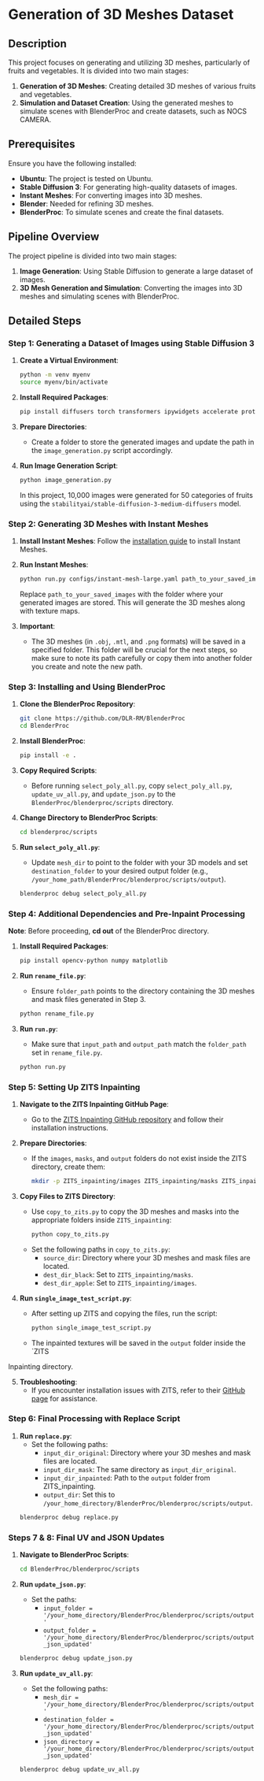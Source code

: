 # Generation of 3D Meshes Dataset

## Description

This project focuses on generating and utilizing 3D meshes, particularly of fruits and vegetables. It is divided into two main stages:

1. **Generation of 3D Meshes**: Creating detailed 3D meshes of various fruits and vegetables.
2. **Simulation and Dataset Creation**: Using the generated meshes to simulate scenes with BlenderProc and create datasets, such as NOCS CAMERA.

## Prerequisites

Ensure you have the following installed:

- **Ubuntu**: The project is tested on Ubuntu.
- **Stable Diffusion 3**: For generating high-quality datasets of images.
- **Instant Meshes**: For converting images into 3D meshes.
- **Blender**: Needed for refining 3D meshes.
- **BlenderProc**: To simulate scenes and create the final datasets.

## Pipeline Overview

The project pipeline is divided into two main stages:
1. **Image Generation**: Using Stable Diffusion to generate a large dataset of images.
2. **3D Mesh Generation and Simulation**: Converting the images into 3D meshes and simulating scenes with BlenderProc.

## Detailed Steps

### Step 1: Generating a Dataset of Images using Stable Diffusion 3

1. **Create a Virtual Environment**:
   ```bash
   python -m venv myenv
   source myenv/bin/activate
   ```

2. **Install Required Packages**:
   ```bash
   pip install diffusers torch transformers ipywidgets accelerate protobuf sentencepiece
   ```

3. **Prepare Directories**:
   - Create a folder to store the generated images and update the path in the `image_generation.py` script accordingly.

4. **Run Image Generation Script**:
   ```bash
   python image_generation.py
   ```
   In this project, 10,000 images were generated for 50 categories of fruits using the `stabilityai/stable-diffusion-3-medium-diffusers` model.

### Step 2: Generating 3D Meshes with Instant Meshes

1. **Install Instant Meshes**:
   Follow the [installation guide](https://github.com/TencentARC/InstantMesh) to install Instant Meshes.

2. **Run Instant Meshes**:
   ```bash
   python run.py configs/instant-mesh-large.yaml path_to_your_saved_images --save_video --export_texmap
   ```
   Replace `path_to_your_saved_images` with the folder where your generated images are stored. This will generate the 3D meshes along with texture maps.

3. **Important**:
   - The 3D meshes (in `.obj`, `.mtl`, and `.png` formats) will be saved in a specified folder. This folder will be crucial for the next steps, so make sure to note its path carefully or copy them into another folder you create and note the new path.

### Step 3: Installing and Using BlenderProc

1. **Clone the BlenderProc Repository**:
   ```bash
   git clone https://github.com/DLR-RM/BlenderProc
   cd BlenderProc
   ```

2. **Install BlenderProc**:
   ```bash
   pip install -e .
   ```

3. **Copy Required Scripts**:
   - Before running `select_poly_all.py`, copy `select_poly_all.py`, `update_uv_all.py`, and `update_json.py` to the `BlenderProc/blenderproc/scripts` directory.

4. **Change Directory to BlenderProc Scripts**:
   ```bash
   cd blenderproc/scripts
   ```

5. **Run `select_poly_all.py`**:
   - Update `mesh_dir` to point to the folder with your 3D models and set `destination_folder` to your desired output folder (e.g., `/your_home_path/BlenderProc/blenderproc/scripts/output`).
   ```bash
   blenderproc debug select_poly_all.py
   ```

### Step 4: Additional Dependencies and Pre-Inpaint Processing

**Note**: Before proceeding, **cd out** of the BlenderProc directory.

1. **Install Required Packages**:
   ```bash
   pip install opencv-python numpy matplotlib
   ```

2. **Run `rename_file.py`**:
   - Ensure `folder_path` points to the directory containing the 3D meshes and mask files generated in Step 3.
   ```bash
   python rename_file.py
   ```

3. **Run `run.py`**:
   - Make sure that `input_path` and `output_path` match the `folder_path` set in `rename_file.py`.
   ```bash
   python run.py
   ```

### Step 5: Setting Up ZITS Inpainting

1. **Navigate to the ZITS Inpainting GitHub Page**:
   - Go to the [ZITS Inpainting GitHub repository](https://github.com/DQiaole/ZITS_inpainting) and follow their installation instructions.

2. **Prepare Directories**:
   - If the `images`, `masks`, and `output` folders do not exist inside the ZITS directory, create them:
     ```bash
     mkdir -p ZITS_inpainting/images ZITS_inpainting/masks ZITS_inpainting/output
     ```

3. **Copy Files to ZITS Directory**:
   - Use `copy_to_zits.py` to copy the 3D meshes and masks into the appropriate folders inside `ZITS_inpainting`:
     ```bash
     python copy_to_zits.py
     ```
   - Set the following paths in `copy_to_zits.py`:
     - `source_dir`: Directory where your 3D meshes and mask files are located.
     - `dest_dir_black`: Set to `ZITS_inpainting/masks`.
     - `dest_dir_apple`: Set to `ZITS_inpainting/images`.

4. **Run `single_image_test_script.py`**:
   - After setting up ZITS and copying the files, run the script:
     ```bash
     python single_image_test_script.py
     ```
   - The inpainted textures will be saved in the `output` folder inside the `ZITS

Inpainting directory.

5. **Troubleshooting**:
   - If you encounter installation issues with ZITS, refer to their [GitHub page](https://github.com/DQiaole/ZITS_inpainting) for assistance.

### Step 6: Final Processing with Replace Script

1. **Run `replace.py`**:
   - Set the following paths:
     - `input_dir_original`: Directory where your 3D meshes and mask files are located.
     - `input_dir_mask`: The same directory as `input_dir_original`.
     - `input_dir_inpainted`: Path to the `output` folder from ZITS_inpainting.
     - `output_dir`: Set this to `/your_home_directory/BlenderProc/blenderproc/scripts/output`.
   ```bash
   blenderproc debug replace.py
   ```

### Steps 7 & 8: Final UV and JSON Updates

1. **Navigate to BlenderProc Scripts**:
   ```bash
   cd BlenderProc/blenderproc/scripts
   ```

2. **Run `update_json.py`**:
   - Set the paths:
     - `input_folder = '/your_home_directory/BlenderProc/blenderproc/scripts/output'`
     - `output_folder = '/your_home_directory/BlenderProc/blenderproc/scripts/output_json_updated'`
   ```bash
   blenderproc debug update_json.py
   ```

3. **Run `update_uv_all.py`**:
   - Set the following paths:
     - `mesh_dir = '/your_home_directory/BlenderProc/blenderproc/scripts/output'`
     - `destination_folder = '/your_home_directory/BlenderProc/blenderproc/scripts/output_json_updated'`
     - `json_directory = '/your_home_directory/BlenderProc/blenderproc/scripts/output_json_updated'`
   ```bash
   blenderproc debug update_uv_all.py
   ```


